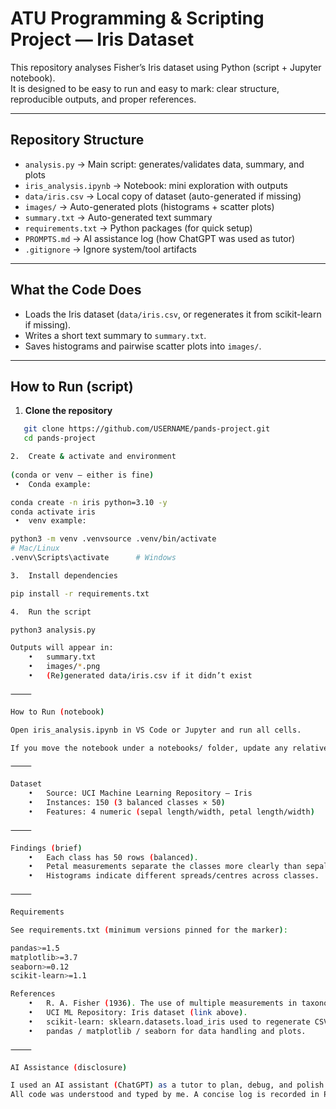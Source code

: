 # ATU Programming & Scripting Project — Iris Dataset

This repository analyses Fisher’s Iris dataset using Python (script + Jupyter notebook).  
It is designed to be easy to run and easy to mark: clear structure, reproducible outputs, and proper references.

---

## Repository Structure

- `analysis.py` → Main script: generates/validates data, summary, and plots  
- `iris_analysis.ipynb` → Notebook: mini exploration with outputs  
- `data/iris.csv` → Local copy of dataset (auto-generated if missing)  
- `images/` → Auto-generated plots (histograms + scatter plots)  
- `summary.txt` → Auto-generated text summary  
- `requirements.txt` → Python packages (for quick setup)  
- `PROMPTS.md` → AI assistance log (how ChatGPT was used as tutor)  
- `.gitignore` → Ignore system/tool artifacts  

---

## What the Code Does

- Loads the Iris dataset (`data/iris.csv`, or regenerates it from scikit-learn if missing).  
- Writes a short text summary to `summary.txt`.  
- Saves histograms and pairwise scatter plots into `images/`.  

---

## How to Run (script)

1. **Clone the repository**
   
```bash
   git clone https://github.com/USERNAME/pands-project.git
   cd pands-project

2.	Create & activate and environment
 
(conda or venv — either is fine)
 •	Conda example:

conda create -n iris python=3.10 -y
conda activate iris
 •	venv example:

python3 -m venv .venvsource .venv/bin/activate   
# Mac/Linux
.venv\Scripts\activate      # Windows

3.	Install dependencies

pip install -r requirements.txt

4.	Run the script

python3 analysis.py

Outputs will appear in:
	•	summary.txt
	•	images/*.png
	•	(Re)generated data/iris.csv if it didn’t exist

⸻

How to Run (notebook)

Open iris_analysis.ipynb in VS Code or Jupyter and run all cells.

If you move the notebook under a notebooks/ folder, update any relative paths to ../images/ and ../data/iris.csv.

⸻

Dataset
	•	Source: UCI Machine Learning Repository — Iris
	•	Instances: 150 (3 balanced classes × 50)
	•	Features: 4 numeric (sepal length/width, petal length/width)

⸻

Findings (brief)
	•	Each class has 50 rows (balanced).
	•	Petal measurements separate the classes more clearly than sepal measurements.
	•	Histograms indicate different spreads/centres across classes.

⸻

Requirements

See requirements.txt (minimum versions pinned for the marker):

pandas>=1.5
matplotlib>=3.7
seaborn>=0.12
scikit-learn>=1.1

References
	•	R. A. Fisher (1936). The use of multiple measurements in taxonomic problems.
	•	UCI ML Repository: Iris dataset (link above).
	•	scikit-learn: sklearn.datasets.load_iris used to regenerate CSV if missing.
	•	pandas / matplotlib / seaborn for data handling and plots.

⸻

AI Assistance (disclosure)

I used an AI assistant (ChatGPT) as a tutor to plan, debug, and polish documentation.
All code was understood and typed by me. A concise log is recorded in PROMPTS.md.